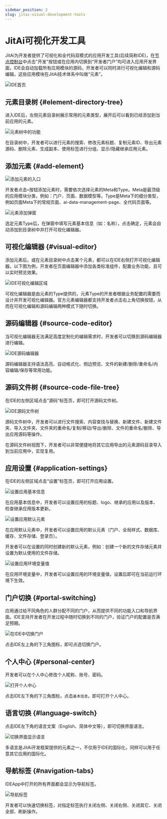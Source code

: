 ```yaml
---
sidebar_position: 2
slug: jitai-visual-development-tools
---
```


# JitAi可视化开发工具

JitAi为开发者提供了可视化和全代码双模式的应用开发工具(后续简称IDE)，在[节点控制台](./application-development-basics/runtime-environment-management#node-local-default-runtime-environment)中点击"开发"按钮或在应用内切换到“开发者门户”均可进入应用开发界面，IDE会自动加载所有应用模块的源码，开发者可以同时进行可视化编辑和源码编辑，这些应用模块在JitAi技术体系中叫做“元素”。

![IDE首页](./img/ide/ide-homepage.png)

## 元素目录树 {#element-directory-tree}
进入IDE后，左侧元素目录树展示常用的元素类型，展开后可以看到已经添加到当前应用的元素。

![元素树中的功能](./img/ide/element-tree-functions.png)

在目录树中，开发者可以进行元素的搜索、修改元素标题、复制元素ID、导出元素源码、删除元素、生成副本、使用标签进行分组、显示/隐藏继承应用元素。

## 添加元素 {#add-element}
![添加元素的入口](./img/ide/element-add-entry.png)

开发者点击`+`按钮添加元素时，需要依次选择元素的Meta和Type。Meta是最顶级的应用模块分类，例如：门户、页面、数据模型等。Type是Meta下的细分类型，例如页面Meta下的常规页面、ai-data-management-page、全代码页面等。

![元素添加弹窗](./img/ide/element-add-popup.gif)

选定元素Type后，在弹窗中填写元素基本信息（如：名称），点击确定，元素会自动添加到目录树中并打开可视化编辑器。

## 可视化编辑器 {#visual-editor}
添加元素后，或在元素目录树中点击某个元素，都可以在IDE右侧打开可视化编辑器。以下图为例，开发者在页面编辑器中添加各类标准组件，配置业务功能，且可以实时预览效果。

![IDE可视化编辑区域](./img/ide/ide-visual-editing-area.gif)

可视化编辑器是由元素的Type提供的，元素Type的开发者根据业务配置的需要而设计并开发可视化编辑器。官方元素编辑器都支持开发者点击右上角切换按钮，从而在可视化编辑和源码编辑两种模式下随时切换。

## 源码编辑器 {#source-code-editor}
当可视化编辑器无法满足高度定制化的编辑需求时，开发者可以切换到源码编辑器进行编辑。

![IDE源码编辑器](./img/ide/ide-source-code-editor.png)

源码编辑器支持语法高亮、自动格式化、侧边预览、文件的新建/删除/重命名/内容编辑/保存等常用功能。

## 源码文件树 {#source-code-file-tree}
在IDE的左侧区域点击“源码”标签页，即可打开源码文件树。

![IDE源码文件树](./img/ide/ide-source-code-file-tree.png)

源码文件树中，开发者可以进行文件搜索、内容查找与替换、新建文件、新建文件夹、导入文件夹、文件夹的重命名/复制/移动/导出/删除、文件的重命名/删除、导出应用源码等操作。

在源码文件树视图下，开发者可以非常便捷地将其它应用导出的元素源码目录导入到当前应用中，实现复用。

## 应用设置 {#application-settings}
在IDE的左侧区域点击“设置”标签页，即可打开应用设置。

![设置应用基本信息](./img/ide/set-app-basic-info.png)

在应用基本信息中，开发者可以设置应用的标题、logo、继承的应用以及版本、检查继承应用版本更新。

![设置应用默认元素](./img/ide/set-app-default-element.gif)

在应用默认元素中，开发者可以设置应用的默认元素（门户、全局样式、数据库、缓存、文件存储、登录页）。

开发者可以在设置的同时创建新的默认元素，例如：创建一个新的文件存储元素并设置为默认使用的文件存储。

![设置应用环境变量值](./img/ide/set-app-environment-variables.png)

在应用环境变量中，开发者可以设置应用的环境变量值，设置后即可在当前运行环境下生效。

## 门户切换 {#portal-switching}
应用通过给不同角色的人群分配不同的门户，从而提供不同的功能入口和导航界面。IDE支持开发者在开发过程中随时切换到不同的门户，验证门户的配置是否满足预期。

![在IDE中切换门户](./img/ide/switch-portal-in-ide.gif)

点击IDE左上角的下三角图标，即可点选切换门户。

## 个人中心 {#personal-center}
开发者可以在个人中心修改个人昵称、账号、密码。

![打开个人中心](./img/ide/open-personal-center.gif)

点击IDE左下角的下三角图标，点击`基本信息`，即可打开个人中心。

## 语言切换 {#language-switch}
点击IDE左下角的语言文案（English、简体中文等），即可切换界面语言。

![切换界面显示语言](./img/ide/switch-interface-display-language.png)

多语言是JitAi开发框架提供的元素之一，不仅用于IDE的国际化，同样可以用于任意其它应用的国际化。

## 导航标签 {#navigation-tabs}
IDEApp中打开的所有界面都会显示为导航标签。

![导航标签](./img/ide/navigation-tabs.gif)

开发者可以快速切换标签，对指定标签执行关闭左侧、关闭右侧、关闭其它、关闭全部、刷新操作。
